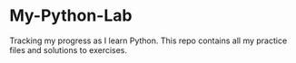 # My-Python-Lab
Tracking my progress as I learn Python. This repo contains all my practice files and solutions to exercises.
